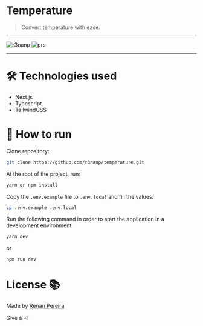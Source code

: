 # Temperature
> Convert temperature with ease.

---

<div align="left">

![r3nanp](https://img.shields.io/badge/r3nanp-temperature-blue?style=for-the-badge&logo=react)
![prs](https://img.shields.io/static/v1?label=PRs&message=welcome&style=for-the-badge&color=24B36B&labelColor=000000)

</div>

---

# 🛠 Technologies used

- Next.js
- Typescript
- TailwindCSS


# 🤔 How to run

Clone repository:
```bash
git clone https://github.com/r3nanp/temperature.git
```

At the root of the project, run:
```bash
yarn or npm install
```

Copy the `.env.example` file to `.env.local` and fill the values:
```bash
cp .env.example .env.local
```

Run the following command in order to start the application in a development environment:
```bash
yarn dev
```
or
```bash
npm run dev
```

# License 📚

<!-- [MIT license](LICENSE). -->

Made by [Renan Pereira](https://github.com/r3nanp)

Give a ⭐️!
